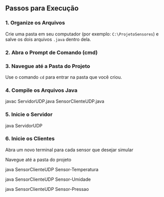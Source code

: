 ## Passos para Execução

### 1. Organize os Arquivos

Crie uma pasta em seu computador (por exemplo: `C:\ProjetoSensores`) e salve os dois arquivos `.java` dentro dela.

### 2. Abra o Prompt de Comando (cmd)

### 3. Navegue até a Pasta do Projeto

Use o comando `cd` para entrar na pasta que você criou.

### 4. Compile os Arquivos Java

javac ServidorUDP.java SensorClienteUDP.java

### 5. Inicie o Servidor

java ServidorUDP

### 6. Inicie os Clientes

Abra um novo terminal para cada sensor que desejar simular 

Navegue até a pasta do projeto

java SensorClienteUDP Sensor-Temperatura

java SensorClienteUDP Sensor-Umidade

java SensorClienteUDP Sensor-Pressao